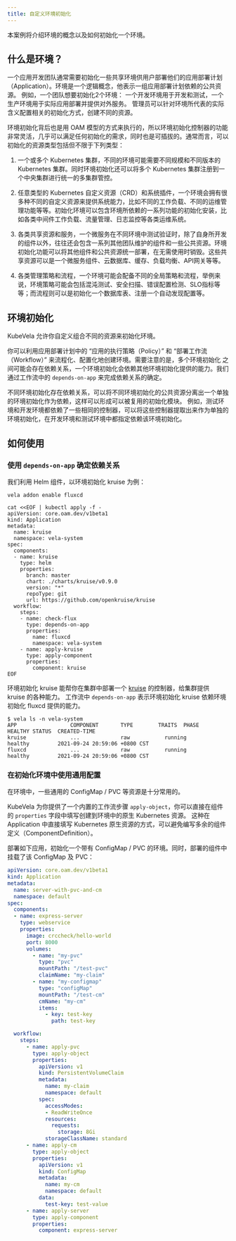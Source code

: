 ```yaml
---
title: 自定义环境初始化
---
```


本案例将介绍环境的概念以及如何初始化一个环境。

## 什么是环境？

一个应用开发团队通常需要初始化一些共享环境供用户部署他们的应用部署计划（Application）。环境是一个逻辑概念，他表示一组应用部署计划依赖的公共资源。
例如，一个团队想要初始化2个环境： 一个开发环境用于开发和测试，一个生产环境用于实际应用部署并提供对外服务。
管理员可以针对环境所代表的实际含义配置相关的初始化方式，创建不同的资源。

环境初始化背后也是用 OAM 模型的方式来执行的，所以环境初始化控制器的功能非常灵活，几乎可以满足任何初始化的需求，同时也是可插拔的。通常而言，可以初始化的资源类型包括但不限于下列类型：

1. 一个或多个 Kubernetes 集群，不同的环境可能需要不同规模和不同版本的 Kubernetes 集群。同时环境初始化还可以将多个 Kubernetes 集群注册到一个中央集群进行统一的多集群管控。

2. 任意类型的 Kubernetes 自定义资源（CRD）和系统插件，一个环境会拥有很多种不同的自定义资源来提供系统能力，比如不同的工作负载、不同的运维管理功能等等。初始化环境可以包含环境所依赖的一系列功能的初始化安装，比如各类中间件工作负载、流量管理、日志监控等各类运维系统。

3. 各类共享资源和服务，一个微服务在不同环境中测试验证时，除了自身所开发的组件以外，往往还会包含一系列其他团队维护的组件和一些公共资源。环境初始化功能可以将其他组件和公共资源统一部署，在无需使用时销毁。这些共享资源可以是一个微服务组件、云数据库、缓存、负载均衡、API网关等等。

4. 各类管理策略和流程，一个环境可能会配备不同的全局策略和流程，举例来说，环境策略可能会包括混沌测试、安全扫描、错误配置检测、SLO指标等等；而流程则可以是初始化一个数据库表、注册一个自动发现配置等。

## 环境初始化

KubeVela 允许你自定义组合不同的资源来初始化环境。

你可以利用应用部署计划中的 “应用的执行策略（Policy）” 和 “部署工作流（Workflow）” 来流程化、配置化地创建环境。需要注意的是，多个环境初始化
之间可能会存在依赖关系，一个环境初始化会依赖其他环境初始化提供的能力。我们通过工作流中的 `depends-on-app` 来完成依赖关系的确定。

不同环境初始化存在依赖关系，可以将不同环境初始化的公共资源分离出一个单独的环境初始化作为依赖，这样可以形成可以被复用的初始化模块。
例如，测试环境和开发环境都依赖了一些相同的控制器，可以将这些控制器提取出来作为单独的环境初始化，在开发环境和测试环境中都指定依赖该环境初始化。

## 如何使用

### 使用 `depends-on-app` 确定依赖关系

我们利用 Helm 组件，以环境初始化 kruise 为例：

```shell
vela addon enable fluxcd
```

```shell
cat <<EOF | kubectl apply -f -
apiVersion: core.oam.dev/v1beta1
kind: Application
metadata:
  name: kruise
  namespace: vela-system
spec:
  components:
  - name: kruise
    type: helm
    properties:
      branch: master
      chart: ./charts/kruise/v0.9.0
      version: "*"
      repoType: git
      url: https://github.com/openkruise/kruise
  workflow:
    steps:
    - name: check-flux
      type: depends-on-app
      properties:
        name: fluxcd
        namespace: vela-system
    - name: apply-kruise
      type: apply-component
      properties:
        component: kruise
EOF
```

环境初始化 kruise 能帮你在集群中部署一个 [kruise](https://github.com/openkruise/kruise) 的控制器，给集群提供 kruise 的各种能力。
工作流中 `depends-on-app` 表示环境初始化 kruise 依赖环境初始化 fluxcd 提供的能力。

```shell
$ vela ls -n vela-system
APP                	COMPONENT     	TYPE      	TRAITS 	PHASE  	HEALTHY	STATUS	CREATED-TIME
kruise        	    ...           	raw 	      running	        healthy	      	2021-09-24 20:59:06 +0800 CST
fluxcd        	    ...           	raw 	      running	        healthy	      	2021-09-24 20:59:06 +0800 CST
```

### 在初始化环境中使用通用配置

在环境中，一些通用的 ConfigMap / PVC 等资源是十分常用的。

KubeVela 为你提供了一个内置的工作流步骤 `apply-object`，你可以直接在组件的 `properties` 字段中填写创建到环境中的原生 Kubernetes 资源。
这种在 Application 中直接填写 Kubernetes 原生资源的方式，可以避免编写多余的组件定义（ComponentDefinition）。

部署如下应用，初始化一个带有 ConfigMap / PVC 的环境。同时，部署的组件中挂载了该 ConfigMap 及 PVC：

```yaml
apiVersion: core.oam.dev/v1beta1
kind: Application
metadata:
  name: server-with-pvc-and-cm
  namespace: default
spec:
  components:
  - name: express-server
    type: webservice
    properties:
      image: crccheck/hello-world
      port: 8000
      volumes:
        - name: "my-pvc"
          type: "pvc"
          mountPath: "/test-pvc"
          claimName: "my-claim"
        - name: "my-configmap"
          type: "configMap"
          mountPath: "/test-cm"
          cmName: "my-cm"
          items:
            - key: test-key
              path: test-key

  workflow:
    steps:
      - name: apply-pvc
        type: apply-object
        properties:
          apiVersion: v1
          kind: PersistentVolumeClaim
          metadata:
            name: my-claim
            namespace: default
          spec:
            accessModes:
            - ReadWriteOnce
            resources:
              requests:
                storage: 8Gi
            storageClassName: standard
      - name: apply-cm
        type: apply-object
        properties:
          apiVersion: v1
          kind: ConfigMap
          metadata:
            name: my-cm
            namespace: default
          data:
            test-key: test-value
      - name: apply-server
        type: apply-component
        properties:
          component: express-server
```

